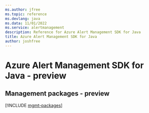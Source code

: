 ```yaml
---
ms.author: jfree
ms.topic: reference
ms.devlang: java
ms.data: 11/01/2022
ms.service: alertmanagement
description: Reference for Azure Alert Management SDK for Java
title: Azure Alert Management SDK for Java
author: joshfree
---
```

# Azure Alert Management SDK for Java - preview

## Management packages - preview
[!INCLUDE [mgmt-packages](alert-management-mgmt-index.md)]